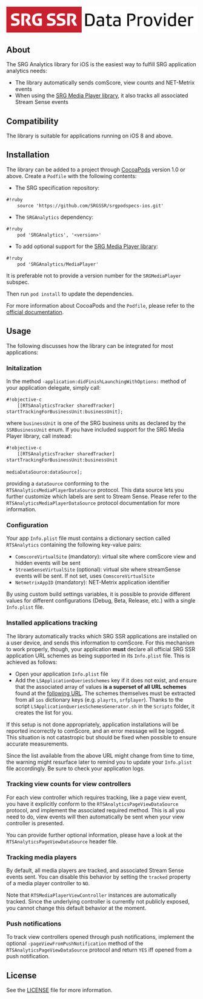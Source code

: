 ![SRG Media Player logo](README-images/logo.png)

## About

The SRG Analytics library for iOS is the easiest way to fulfill SRG application analytics needs:

* The library automatically sends comScore, view counts and NET-Metrix events
* When using the [SRG Media Player library](https://github.com/SRGSSR/SRGMediaPlayer-iOS), it also tracks all associated Stream Sense events

## Compatibility

The library is suitable for applications running on iOS 8 and above.

## Installation

The library can be added to a project through [CocoaPods](http://cocoapods.org/) version 1.0 or above. Create a `Podfile` with the following contents:

* The SRG specification repository:
    
```
#!ruby
    source 'https://github.com/SRGSSR/srgpodspecs-ios.git'
```
    
* The `SRGAnalytics` dependency:

```
#!ruby
    pod 'SRGAnalytics', '<version>'
```

* To add optional support for the [SRG Media Player library](https://github.com/SRGSSR/SRGMediaPlayer-iOS):

```
#!ruby
    pod 'SRGAnalytics/MediaPlayer'
```

It is preferable not to provide a version number for the `SRGMediaPlayer` subspec.

Then run `pod install` to update the dependencies.

For more information about CocoaPods and the `Podfile`, please refer to the [official documentation](http://guides.cocoapods.org/).

## Usage

The following discusses how the library can be integrated for most applications:

### Initalization

In the method `-application:didFinishLaunchingWithOptions:` method of your application delegate, simply call:

```
#!objective-c
    [[RTSAnalyticsTracker sharedTracker] startTrackingForBusinessUnit:businessUnit];

```

where `businessUnit` is one of the SRG business units as declared by the `SSRBusinessUnit` enum. If you have included support for the SRG Media Player library, call instead:

```
#!objective-c
    [[RTSAnalyticsTracker sharedTracker] startTrackingForBusinessUnit:businessUnit
                                                      mediaDataSource:dataSource];

```

providing a `dataSource` conforming to the `RTSAnalyticsMediaPlayerDataSource` protocol. This data source lets you further customize which labels are sent to Stream Sense. Please refer to the `RTSAnalyticsMediaPlayerDataSource` protocol documentation for more information.

### Configuration

Your app `Info.plist` file must contains a dictionary section called `RTSAnalytics` containing the following key-value pairs: 

* `ComscoreVirtualSite` (mandatory): virtual site where comScore view and hidden events will be sent
* `StreamSenseVirtualSite` (optional): virtual site where streamSense events will be sent. If not set, uses `ComscoreVirtualSite`
* `NetmetrixAppID` (mandatory): NET-Metrix application identifier

By using custom build settings variables, it is possible to provide different values for different configurations (Debug, Beta, Release, etc.) with a single `Info.plist` file.

### Installed applications tracking

The library automatically tracks which SRG SSR applications are installed on a user device, and sends this information to comScore. For this mechanism to work properly, though, your application **must** declare all official SRG SSR application URL schemes as being supported in its `Info.plist` file. This is achieved as follows:

* Open your application `Info.plist` file
* Add the `LSApplicationQueriesSchemes` key if it does not exist, and ensure that the associated array of values **is a superset of all URL schemes** found at the [following URL](https://pastebin.com/raw/RnZYEWCA). The schemes themselves must be extracted from all `ios` dictionary keys (e.g. `playrts`, `srfplayer`). Thanks to the script `LSApplicationQueriesSchemesGenerator.sh` in the `Scripts` folder, it creates the list for you.

If this setup is not done appropriately, application installations will be reported incorrectly to comScore, and an error message will be logged. This situation is not catastropic but should be fixed when possible to ensure accurate measurements.

Since the list available from the above URL might change from time to time, the warning might resurface later to remind you to update your `Info.plist` file accordingly. Be sure to check your application logs.

### Tracking view counts for view controllers

For each view controller which requires tracking, like a page view event, you have it explicitly conform to the `RTSAnalyticsPageViewDataSource` protocol, and implement the associated required method. This is all you need to do, view events will then automatically be sent when your view controller is presented.

You can provide further optional information, please have a look at the `RTSAnalyticsPageViewDataSource` header file.

### Tracking media players

By default, all media players are tracked, and associated Stream Sense events sent. You can disable this behavior by setting the `tracked` property of a media player controller to `NO`. 

Note that `RTSMediaPlayerViewController` instances are automatically tracked. Since the underlying controller is currently not publicly exposed, you cannot change this default behavior at the moment.

### Push notifications

To track view controllers opened through push notifications, implement the optional `-pageViewFromPushNotification` method of the `RTSAnalyticsPageViewDataSource` protocol and return `YES` iff opened from a push notification.

## License

See the [LICENSE](LICENSE) file for more information.